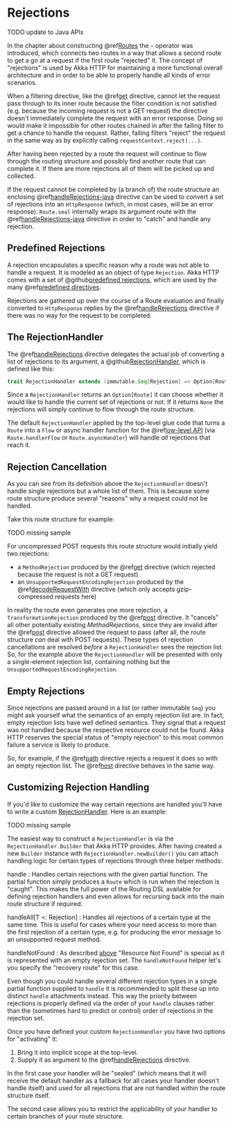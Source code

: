 <a id="rejections-java"></a>
# Rejections

TODO update to Java APIs

In the chapter about constructing @ref[Routes](routes.md#routes) the `~` operator was introduced, which connects two routes in a way
that allows a second route to get a go at a request if the first route "rejected" it. The concept of "rejections" is
used by Akka HTTP for maintaining a more functional overall architecture and in order to be able to properly
handle all kinds of error scenarios.

When a filtering directive, like the @ref[get](../../../scala/http/routing-dsl/directives/method-directives/get.md#get) directive, cannot let the request pass through to its inner route because
the filter condition is not satisfied (e.g. because the incoming request is not a GET request) the directive doesn't
immediately complete the request with an error response. Doing so would make it impossible for other routes chained in
after the failing filter to get a chance to handle the request.
Rather, failing filters "reject" the request in the same way as by explicitly calling `requestContext.reject(...)`.

After having been rejected by a route the request will continue to flow through the routing structure and possibly find
another route that can complete it. If there are more rejections all of them will be picked up and collected.

If the request cannot be completed by (a branch of) the route structure an enclosing @ref[handleRejections-java](directives/execution-directives/handleRejections.md#handlerejections-java) directive
can be used to convert a set of rejections into an `HttpResponse` (which, in most cases, will be an error response).
`Route.seal` internally wraps its argument route with the @ref[handleRejections-java](directives/execution-directives/handleRejections.md#handlerejections-java) directive in order to "catch"
and handle any rejection.

## Predefined Rejections

A rejection encapsulates a specific reason why a route was not able to handle a request. It is modeled as an object of
type `Rejection`. Akka HTTP comes with a set of @github[predefined rejections](/akka-http/src/main/scala/akka/http/scaladsl/server/Rejection.scala), which are used by the many
@ref[predefined directives](directives/alphabetically.md#predefined-directives-java).

Rejections are gathered up over the course of a Route evaluation and finally converted to `HttpResponse` replies by
the @ref[handleRejections](../../../scala/http/routing-dsl/directives/execution-directives/handleRejections.md#handlerejections) directive if there was no way for the request to be completed.

<a id="the-rejectionhandler-java"></a>
## The RejectionHandler

The @ref[handleRejections](../../../scala/http/routing-dsl/directives/execution-directives/handleRejections.md#handlerejections) directive delegates the actual job of converting a list of rejections to its argument, a
@github[RejectionHandler](/akka-http/src/main/scala/akka/http/scaladsl/server/RejectionHandler.scala), which is defined like this:

```scala
trait RejectionHandler extends (immutable.Seq[Rejection] => Option[Route])
```

Since a `RejectionHandler` returns an `Option[Route]` it can choose whether it would like to handle the current set
of rejections or not. If it returns `None` the rejections will simply continue to flow through the route structure.

The default `RejectionHandler` applied by the top-level glue code that turns a `Route` into a
`Flow` or async handler function for the @ref[low-level API](../../../scala/http/low-level-server-side-api.md#http-low-level-server-side-api) (via
`Route.handlerFlow` or `Route.asyncHandler`) will handle *all* rejections that reach it.

## Rejection Cancellation

As you can see from its definition above the `RejectionHandler` doesn't handle single rejections but a whole list of
them. This is because some route structure produce several "reasons" why a request could not be handled.

Take this route structure for example:

TODO missing sample

For uncompressed POST requests this route structure would initially yield two rejections:

 * a `MethodRejection` produced by the @ref[get](../../../scala/http/routing-dsl/directives/method-directives/get.md#get) directive (which rejected because the request is not a GET request)
 * an `UnsupportedRequestEncodingRejection` produced by the @ref[decodeRequestWith](../../../scala/http/routing-dsl/directives/coding-directives/decodeRequestWith.md#decoderequestwith) directive (which only accepts
gzip-compressed requests here)

In reality the route even generates one more rejection, a `TransformationRejection` produced by the @ref[post](../../../scala/http/routing-dsl/directives/method-directives/post.md#post)
directive. It "cancels" all other potentially existing *MethodRejections*, since they are invalid after the
@ref[post](../../../scala/http/routing-dsl/directives/method-directives/post.md#post) directive allowed the request to pass (after all, the route structure *can* deal with POST requests).
These types of rejection cancellations are resolved *before* a `RejectionHandler` sees the rejection list.
So, for the example above the `RejectionHandler` will be presented with only a single-element rejection list,
containing nothing but the `UnsupportedRequestEncodingRejection`.

<a id="empty-rejections-java"></a>
## Empty Rejections

Since rejections are passed around in a list (or rather immutable `Seq`) you might ask yourself what the semantics of
an empty rejection list are. In fact, empty rejection lists have well defined semantics. They signal that a request was
not handled because the respective resource could not be found. Akka HTTP reserves the special status of "empty
rejection" to this most common failure a service is likely to produce.

So, for example, if the @ref[path](../../../scala/http/routing-dsl/directives/path-directives/path.md#path) directive rejects a request it does so with an empty rejection list. The
@ref[host](../../../scala/http/routing-dsl/directives/host-directives/host.md#host) directive behaves in the same way.

## Customizing Rejection Handling

If you'd like to customize the way certain rejections are handled you'll have to write a custom
[RejectionHandler](#the-rejectionhandler). Here is an example:

TODO missing sample

The easiest way to construct a `RejectionHandler` is via the `RejectionHandler.Builder` that Akka HTTP provides.
After having created a new `Builder` instance with `RejectionHandler.newBuilder()`
you can attach handling logic for certain types of rejections through three helper methods:

handle
: Handles certain rejections with the given partial function. The partial function simply produces a `Route` which is
run when the rejection is "caught". This makes the full power of the Routing DSL available for defining rejection
handlers and even allows for recursing back into the main route structure if required.

handleAll[T <: Rejection]
: Handles all rejections of a certain type at the same time. This is useful for cases where your need access to more
than the first rejection of a certain type, e.g. for producing the error message to an unsupported request method.

handleNotFound
: As described [above](#empty-rejections) "Resource Not Found" is special as it is represented with an empty
rejection set. The `handleNotFound` helper let's you specify the "recovery route" for this case.


Even though you could handle several different rejection types in a single partial function supplied to `handle`
it is recommended to split these up into distinct `handle` attachments instead.
This way the priority between rejections is properly defined via the order of your `handle` clauses rather than the
(sometimes hard to predict or control) order of rejections in the rejection set.

Once you have defined your custom `RejectionHandler` you have two options for "activating" it:

 1. Bring it into implicit scope at the top-level.
 2. Supply it as argument to the @ref[handleRejections](../../../scala/http/routing-dsl/directives/execution-directives/handleRejections.md#handlerejections) directive.

In the first case your handler will be "sealed" (which means that it will receive the default handler as a fallback for
all cases your handler doesn't handle itself) and used for all rejections that are not handled within the route structure
itself.

The second case allows you to restrict the applicability of your handler to certain branches of your route structure.